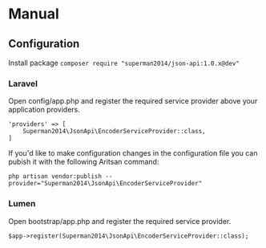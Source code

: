 # Manual

## Configuration

Install package `composer require "superman2014/json-api:1.0.x@dev"`

### Laravel

Open config/app.php and register the required service provider above your application providers.

```
'providers' => [
    Superman2014\JsonApi\EncoderServiceProvider::class,
]
```
If you'd like to make configuration changes in the configuration file you can pubish it with the following Aritsan command:

```
php artisan vendor:publish --provider="Superman2014\JsonApi\EncoderServiceProvider"
```

### Lumen

Open bootstrap/app.php and register the required service provider.

```
$app->register(Superman2014\JsonApi\EncoderServiceProvider::class);
```

